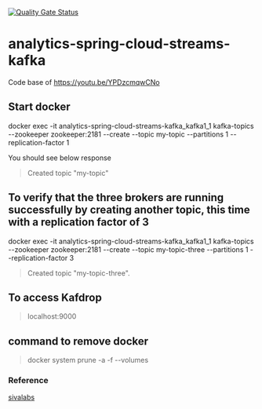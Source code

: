 [![Quality Gate Status](https://sonarcloud.io/api/project_badges/measure?project=rajadileepkolli_analytics-spring-cloud-streams-kafka&metric=alert_status)](https://sonarcloud.io/dashboard?id=rajadileepkolli_analytics-spring-cloud-streams-kafka)

# analytics-spring-cloud-streams-kafka

Code base of https://youtu.be/YPDzcmqwCNo


## Start docker
docker exec -it analytics-spring-cloud-streams-kafka_kafka1_1 kafka-topics --zookeeper zookeeper:2181 --create --topic my-topic --partitions 1 --replication-factor 1

You should see below response
> Created topic "my-topic"

## To verify that the three brokers are running successfully by creating another topic, this time with a replication factor of 3
docker exec -it analytics-spring-cloud-streams-kafka_kafka1_1 kafka-topics --zookeeper zookeeper:2181 --create --topic my-topic-three --partitions 1 --replication-factor 3
> Created topic "my-topic-three".


## To access Kafdrop 
 > localhost:9000

## command to remove docker
 > docker system prune -a -f --volumes

### Reference
[sivalabs](https://github.com/sivaprasadreddy/kafka-tutorial)